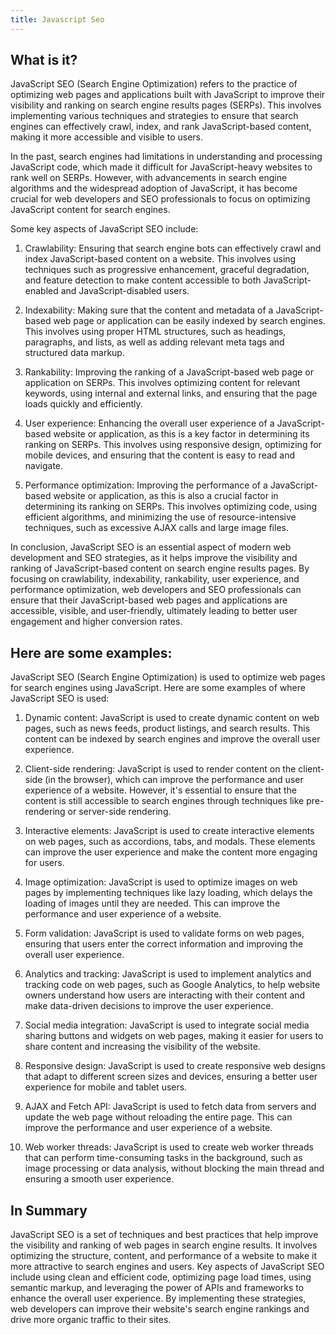 ```yaml
---
title: Javascript Seo
---
```




## What is it?

JavaScript SEO (Search Engine Optimization) refers to the practice of optimizing web pages and applications built with JavaScript to improve their visibility and ranking on search engine results pages (SERPs). This involves implementing various techniques and strategies to ensure that search engines can effectively crawl, index, and rank JavaScript-based content, making it more accessible and visible to users.

In the past, search engines had limitations in understanding and processing JavaScript code, which made it difficult for JavaScript-heavy websites to rank well on SERPs. However, with advancements in search engine algorithms and the widespread adoption of JavaScript, it has become crucial for web developers and SEO professionals to focus on optimizing JavaScript content for search engines.

Some key aspects of JavaScript SEO include:

1. Crawlability: Ensuring that search engine bots can effectively crawl and index JavaScript-based content on a website. This involves using techniques such as progressive enhancement, graceful degradation, and feature detection to make content accessible to both JavaScript-enabled and JavaScript-disabled users.

2. Indexability: Making sure that the content and metadata of a JavaScript-based web page or application can be easily indexed by search engines. This involves using proper HTML structures, such as headings, paragraphs, and lists, as well as adding relevant meta tags and structured data markup.

3. Rankability: Improving the ranking of a JavaScript-based web page or application on SERPs. This involves optimizing content for relevant keywords, using internal and external links, and ensuring that the page loads quickly and efficiently.

4. User experience: Enhancing the overall user experience of a JavaScript-based website or application, as this is a key factor in determining its ranking on SERPs. This involves using responsive design, optimizing for mobile devices, and ensuring that the content is easy to read and navigate.

5. Performance optimization: Improving the performance of a JavaScript-based website or application, as this is also a crucial factor in determining its ranking on SERPs. This involves optimizing code, using efficient algorithms, and minimizing the use of resource-intensive techniques, such as excessive AJAX calls and large image files.

In conclusion, JavaScript SEO is an essential aspect of modern web development and SEO strategies, as it helps improve the visibility and ranking of JavaScript-based content on search engine results pages. By focusing on crawlability, indexability, rankability, user experience, and performance optimization, web developers and SEO professionals can ensure that their JavaScript-based web pages and applications are accessible, visible, and user-friendly, ultimately leading to better user engagement and higher conversion rates.

## Here are some examples:

JavaScript SEO (Search Engine Optimization) is used to optimize web pages for search engines using JavaScript. Here are some examples of where JavaScript SEO is used:

1. Dynamic content: JavaScript is used to create dynamic content on web pages, such as news feeds, product listings, and search results. This content can be indexed by search engines and improve the overall user experience.

2. Client-side rendering: JavaScript is used to render content on the client-side (in the browser), which can improve the performance and user experience of a website. However, it's essential to ensure that the content is still accessible to search engines through techniques like pre-rendering or server-side rendering.

3. Interactive elements: JavaScript is used to create interactive elements on web pages, such as accordions, tabs, and modals. These elements can improve the user experience and make the content more engaging for users.

4. Image optimization: JavaScript is used to optimize images on web pages by implementing techniques like lazy loading, which delays the loading of images until they are needed. This can improve the performance and user experience of a website.

5. Form validation: JavaScript is used to validate forms on web pages, ensuring that users enter the correct information and improving the overall user experience.

6. Analytics and tracking: JavaScript is used to implement analytics and tracking code on web pages, such as Google Analytics, to help website owners understand how users are interacting with their content and make data-driven decisions to improve the user experience.

7. Social media integration: JavaScript is used to integrate social media sharing buttons and widgets on web pages, making it easier for users to share content and increasing the visibility of the website.

8. Responsive design: JavaScript is used to create responsive web designs that adapt to different screen sizes and devices, ensuring a better user experience for mobile and tablet users.

9. AJAX and Fetch API: JavaScript is used to fetch data from servers and update the web page without reloading the entire page. This can improve the performance and user experience of a website.

10. Web worker threads: JavaScript is used to create web worker threads that can perform time-consuming tasks in the background, such as image processing or data analysis, without blocking the main thread and ensuring a smooth user experience.

## In Summary

JavaScript SEO is a set of techniques and best practices that help improve the visibility and ranking of web pages in search engine results. It involves optimizing the structure, content, and performance of a website to make it more attractive to search engines and users. Key aspects of JavaScript SEO include using clean and efficient code, optimizing page load times, using semantic markup, and leveraging the power of APIs and frameworks to enhance the overall user experience. By implementing these strategies, web developers can improve their website's search engine rankings and drive more organic traffic to their sites.